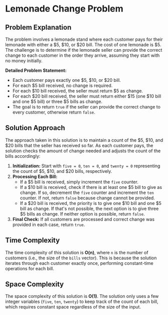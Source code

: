 # Lemonade Change Problem

## Problem Explanation

The problem involves a lemonade stand where each customer pays for their lemonade with either a $5, $10, or $20 bill. The cost of one lemonade is $5. The challenge is to determine if the lemonade seller can provide the correct change to each customer in the order they arrive, assuming they start with no money initially.

**Detailed Problem Statement:**
- Each customer pays exactly one $5, $10, or $20 bill.
- For each $5 bill received, no change is required.
- For each $10 bill received, the seller must return $5 as change.
- For each $20 bill received, the seller must return either $15 (one $10 bill and one $5 bill) or three $5 bills as change.
- The goal is to return `true` if the seller can provide the correct change to every customer, otherwise return `false`.

## Solution Approach

The approach taken in this solution is to maintain a count of the $5, $10, and $20 bills that the seller has received so far. As each customer pays, the solution checks the amount of change needed and adjusts the count of the bills accordingly:

1. **Initialization:** Start with `five = 0`, `ten = 0`, and `twenty = 0` representing the count of $5, $10, and $20 bills, respectively.
2. **Processing Each Bill:**
   - If a $5 bill is received, simply increment the `five` counter.
   - If a $10 bill is received, check if there is at least one $5 bill to give as change. If so, decrement the `five` counter and increment the `ten` counter. If not, return `false` because change cannot be provided.
   - If a $20 bill is received, the priority is to give one $10 bill and one $5 bill as change. If that's not possible, the next option is to give three $5 bills as change. If neither option is possible, return `false`.
3. **Final Check:** If all customers are processed and correct change was provided in each case, return `true`.

## Time Complexity

The time complexity of this solution is **O(n)**, where `n` is the number of customers (i.e., the size of the `bills` vector). This is because the solution iterates through each customer exactly once, performing constant-time operations for each bill.

## Space Complexity

The space complexity of this solution is **O(1)**. The solution only uses a few integer variables (`five`, `ten`, `twenty`) to keep track of the count of each bill, which requires constant space regardless of the size of the input.

